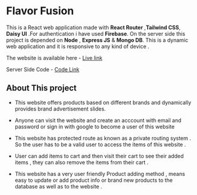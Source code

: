 # Flavor Fusion

This is a React web application made with **React Router** ,**Tailwind CSS**, **Daisy UI** .For authentication i have used **Firebase**. On the server side this project is depended on **Node** , **Express JS** & **Mongo DB**. This is a dynamic web application and it is responsive to any kind of device .

The website is available here - [Live link](https://flavor-fusion-f6e7d.web.app/)

Server Side Code - [Code Link](https://github.com/mashfikur/Flavor-Fusion-Server)

## About This project

- This website offers products based on different brands and dynamically provides brand advertisement slides.

- Anyone can visit the website and create an acccount with email and password or sign in with google to become a user of this website

- This website has protected route as known as a private routing system . So the user has to be a valid user to access the items of this website .

- User can add items to cart and then visit their cart to see their added items , they can also remove the items from their cart .

- This website has a very user friendly Product adding method , means easy to update or add product info or brand new products to the database as well as to the website .




